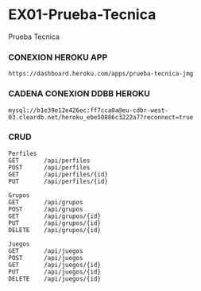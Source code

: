 # EX01-Prueba-Tecnica
Prueba Tecnica

### CONEXION HEROKU APP
```
https://dashboard.heroku.com/apps/prueba-tecnica-jmg
```
### CADENA CONEXION DDBB HEROKU
```
mysql://b1e39e12e426ec:ff7cca0a@eu-cdbr-west-03.cleardb.net/heroku_ebe50886c3222a7?reconnect=true
```
### CRUD 
```
Perfiles
GET       /api/perfiles
POST      /api/perfiles
GET       /api/perfiles/{id}
PUT       /api/perfiles/{id}
```

```
Grupos
GET       /api/grupos
POST      /api/grupos
GET       /api/grupos/{id}
PUT       /api/grupos/{id}
DELETE    /api/grupos/{id}
```
```
Juegos
GET       /api/juegos
POST      /api/juegos
GET       /api/juegos/{id}
PUT       /api/juegos/{id}
DELETE    /api/juegos/{id}
```
